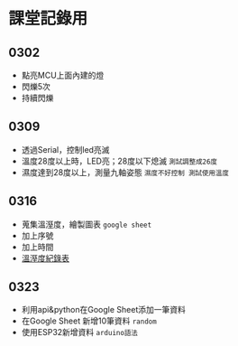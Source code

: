# 課堂記錄用
## 0302

- 點亮MCU上面內建的燈
- 閃爍5次
- 持續閃爍

## 0309

- 透過Serial，控制led亮滅
- 溫度28度以上時，LED亮；28度以下熄滅 `測試調整成26度`
- 濕度達到28度以上，測量九軸姿態 `濕度不好控制 測試使用溫度`

## 0316

- 蒐集溫溼度，繪製圖表 `google sheet`
- 加上序號
- 加上時間
- [溫溼度紀錄表](https://docs.google.com/spreadsheets/d/1Loe5P8JnAEPR9dCbh2FyJZVk8SKiVBj4O5C-Pu08fbg/edit?usp=sharing)

## 0323

- 利用api&python在Google Sheet添加一筆資料
- 在Google Sheet 新增10筆資料 `random`
- 使用ESP32新增資料 `arduino語法`
